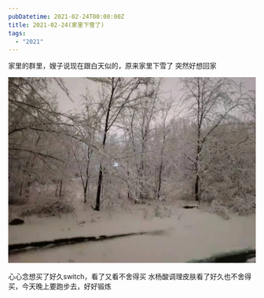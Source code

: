 ```yaml
---
pubDatetime: 2021-02-24T00:00:00Z
title: 2021-02-24(家里下雪了)
tags:
  - "2021"
---
```


家里的群里，嫂子说现在跟白天似的，原来家里下雪了
突然好想回家

![](../../img/6904315-26a29a263e29d760.jpg)


心心念想买了好久switch，看了又看不舍得买
水杨酸调理皮肤看了好久也不舍得买，今天晚上要跑步去，好好锻炼


